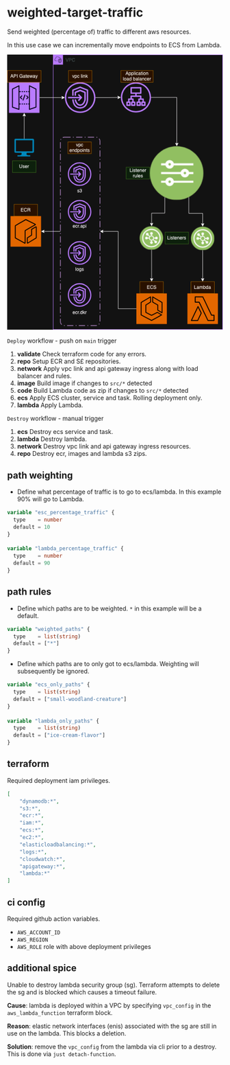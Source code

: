 # weighted-target-traffic

Send weighted (percentage of) traffic to different aws resources. 

In this use case we can incrementally move endpoints to ECS from Lambda.

![Infrastructure](docs/infra.drawio.png)

`Deploy` workflow - push on `main` trigger

1. **validate** Check terraform code for any errors.
2. **repo** Setup ECR and S£ repositories.
3. **network** Apply vpc link and api gateway ingress along with load balancer and rules.
4. **image** Build image if changes to `src/*` detected
5. **code** Build Lambda code as zip if changes to `src/*` detected
6. **ecs** Apply ECS cluster, service and task. Rolling deployment only.
7. **lambda** Apply Lambda.


`Destroy` workflow - manual trigger

1. **ecs** Destroy ecs service and task.
2. **lambda** Destroy lambda.
3. **network** Destroy vpc link and api gateway ingress resources.
4. **repo** Destroy ecr, images and lambda s3 zips.

## path weighting

- Define what percentage of traffic is to go to ecs/lambda. In this example 90% will go to Lambda.

```tf
variable "esc_percentage_traffic" {
  type    = number
  default = 10
}

variable "lambda_percentage_traffic" {
  type    = number
  default = 90
}
```

## path rules

- Define which paths are to be weighted. `*` in this example will be a default.

```tf
variable "weighted_paths" {
  type    = list(string)
  default = ["*"]
}
```

- Define which paths are to only got to ecs/lambda. Weighting will subsequently be ignored.

```tf
variable "ecs_only_paths" {
  type    = list(string)
  default = ["small-woodland-creature"]
}

variable "lambda_only_paths" {
  type    = list(string)
  default = ["ice-cream-flavor"]
}
```

## terraform

Required deployment iam privileges.

```json
[
    "dynamodb:*", 
    "s3:*", 
    "ecr:*", 
    "iam:*", 
    "ecs:*", 
    "ec2:*", 
    "elasticloadbalancing:*", 
    "logs:*", 
    "cloudwatch:*", 
    "apigateway:*", 
    "lambda:*"
]
```

## ci config

Required github action variables.
- `AWS_ACCOUNT_ID`
- `AWS_REGION`
- `AWS_ROLE` role with above deployment privileges


## additional spice

Unable to destroy lambda security group (sg). Terraform attempts to delete the sg and is blocked which causes a timeout failure.

**Cause**: lambda is deployed within a VPC by specifying `vpc_config` in the `aws_lambda_function` terraform block.

**Reason**: elastic network interfaces (enis) associated with the sg are still in use on the lambda. This blocks a deletion.

**Solution**: remove the `vpc_config` from the lambda via cli prior to a destroy. This is done via `just detach-function`.